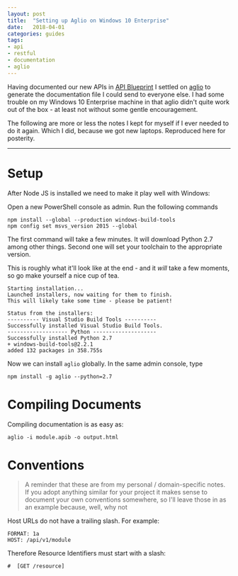 ```yaml
---
layout: post
title:  "Setting up Aglio on Windows 10 Enterprise"
date:   2018-04-01
categories: guides
tags:
- api
- restful
- documentation
- aglio
---
```



Having documented our new APIs in [API Blueprint][apb] I settled on [aglio][aglio] to generate
the documentation file I could send to everyone else. I had some trouble on my Windows 10 Enterprise
machine in that aglio didn't quite work out of the box - at least not without some gentle encouragement.

The following are more or less the notes I kept for myself if I ever needed to do it again. Which I did,
because we got new laptops. Reproduced here for posterity.

---

# Setup

After Node JS is installed we need to make it play well with Windows:

Open a new PowerShell console as admin. Run the following commands

```
npm install --global --production windows-build-tools
npm config set msvs_version 2015 --global
```

The first command will take a few minutes. It will download Python 2.7 among
other things. Second one will set your toolchain to the appropriate version.


This is roughly what it'll look like at the end - and it _will_ take a few moments,
so go make yourself a nice cup of tea.


```
Starting installation...
Launched installers, now waiting for them to finish.
This will likely take some time - please be patient!

Status from the installers:
---------- Visual Studio Build Tools ----------
Successfully installed Visual Studio Build Tools.
------------------- Python --------------------
Successfully installed Python 2.7
+ windows-build-tools@2.2.1
added 132 packages in 358.755s
```



Now we can install `aglio` globally. In the same admin console, type

```
npm install -g aglio --python=2.7
```

# Compiling Documents

Compiling documentation is as easy as:

```
aglio -i module.apib -o output.html
```

# Conventions

> A reminder that these are from my personal / domain-specific notes. If you adopt anything similar for your project
it makes sense to document your own conventions somewhere, so I'll leave those in as an example because, well, why not

Host URLs do not have a trailing slash. For example:

```
FORMAT: 1a
HOST: /api/v1/module
```

Therefore Resource Identifiers must start with a slash:

```
#  [GET /resource]
```


[aglio]: https://github.com/danielgtaylor/aglio
[apb]: https://apiblueprint.org/